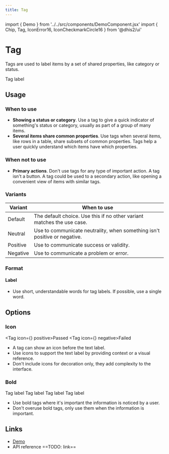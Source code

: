 ```yaml
---
title: Tag
---
```


import { Demo } from '../../src/components/DemoComponent.jsx'
import { Chip, Tag, IconError16, IconCheckmarkCircle16 } from '@dhis2/ui'

# Tag

Tags are used to label items by a set of shared properties, like category or status.

<Tag>Tag label</Tag>

## Usage

### When to use

-   **Showing a status or category**. Use a tag to give a quick indicator of something's status or category, usually as part of a group of many items.
-   **Several items share common properties**. Use tags when several items, like rows in a table, share subsets of common properties. Tags help a user quickly understand which items have which properties.

### When not to use

-   **Primary actions**. Don't use tags for any type of important action. A tag isn't a button. A tag could be used to a secondary action, like opening a convenient view of items with similar tags.

### Variants

| Variant                      | When to use                                                               |
| ---------------------------- | ------------------------------------------------------------------------- |
| <Tag>Default</Tag>           | The default choice. Use this if no other variant matches the use case.    |
| <Tag neutral>Neutral</Tag>   | Use to communicate neutrality, when something isn't positive or negative. |
| <Tag positive>Positive</Tag> | Use to communicate success or validity.                                   |
| <Tag negative>Negative</Tag> | Use to communicate a problem or error.                                    |

### Format

#### Label

-   Use short, understandable words for tag labels. If possible, use a single word.

## Options

### Icon

<Tag icon={<IconCheckmarkCircle16/>} positive>Passed</Tag>
<Tag icon={<IconError16/>} negative>Failed</Tag>

-   A tag can show an icon before the text label.
-   Use icons to support the text label by providing context or a visual reference.
-   Don't include icons for decoration only, they add complexity to the interface.

### Bold

<Tag bold>Tag label</Tag>
<Tag bold neutral>Tag label</Tag>
<Tag bold positive>Tag label</Tag>
<Tag bold negative>Tag label</Tag>

-   Use bold tags where it's important the information is noticed by a user.
-   Don't overuse bold tags, only use them when the information is important.

## Links

-   [Demo](https://ui.dhis2.nu/demo/?path=/story/data-display-tag--default)
-   API reference ==TODO: link==

